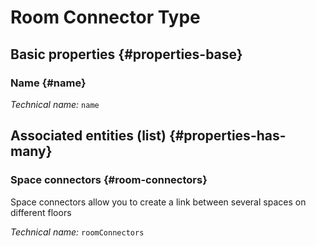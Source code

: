 #  Room Connector Type
<!--- THIS FILE IS GENERATED PLEASE DO NOT EDIT IT DIRECTLY --->



## Basic properties {#properties-base}

### Name {#name}



*Technical name:* ```name```




## Associated entities (list) {#properties-has-many}

### Space connectors {#room-connectors}

Space connectors allow you to create a link between several spaces on different floors

*Technical name:* ```roomConnectors```




